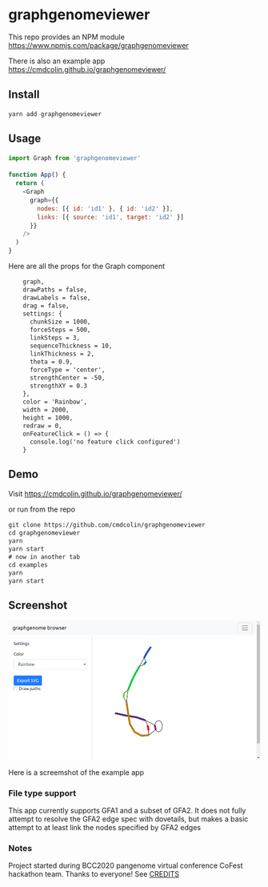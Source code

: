 # graphgenomeviewer

This repo provides an NPM module https://www.npmjs.com/package/graphgenomeviewer

There is also an example app https://cmdcolin.github.io/graphgenomeviewer/

## Install

    yarn add graphgenomeviewer

## Usage

```js
import Graph from 'graphgenomeviewer'

function App() {
  return (
    <Graph
      graph={{
        nodes: [{ id: 'id1' }, { id: 'id2' }],
        links: [{ source: 'id1', target: 'id2' }]
      }}
    />
  )
}
```

Here are all the props for the Graph component

```
    graph,
    drawPaths = false,
    drawLabels = false,
    drag = false,
    settings: {
      chunkSize = 1000,
      forceSteps = 500,
      linkSteps = 3,
      sequenceThickness = 10,
      linkThickness = 2,
      theta = 0.9,
      forceType = 'center',
      strengthCenter = -50,
      strengthXY = 0.3
    },
    color = 'Rainbow',
    width = 2000,
    height = 1000,
    redraw = 0,
    onFeatureClick = () => {
      console.log('no feature click configured')
    }
```

## Demo

Visit https://cmdcolin.github.io/graphgenomeviewer/

or run from the repo

```
git clone https://github.com/cmdcolin/graphgenomeviewer
cd graphgenomeviewer
yarn
yarn start
# now in another tab
cd examples
yarn
yarn start
```

## Screenshot

![](img/1.png)

Here is a screemshot of the example app

### File type support

This app currently supports GFA1 and a subset of GFA2. It does not fully
attempt to resolve the GFA2 edge spec with dovetails, but makes a basic attempt
to at least link the nodes specified by GFA2 edges

### Notes

Project started during BCC2020 pangenome virtual conference CoFest hackathon
team. Thanks to everyone! See [CREDITS](CREDITS.md)
